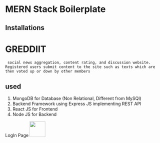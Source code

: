 # MERN Stack Boilerplate

## Installations


# GREDDIIT

```  social news aggregation, content rating, and discussion website. Registered users submit content to the site such as texts which are then voted up or down by other members ```

## used 
1. MongoDB for Database (Non Relational, Different from MySQl)
2. Backend Framework using Express JS implementing REST API
3. React JS for Frontend
4. Node JS for Backend

LogIn Page <img src="https://iiitaphyd-my.sharepoint.com/:i:/g/personal/arya_marda_students_iiit_ac_in/EUOURNIxvM1JntkRuyE_v3MBaEyVv0_5HzKiktDA3W2SpQ?e=5sHXoc" width="50">
